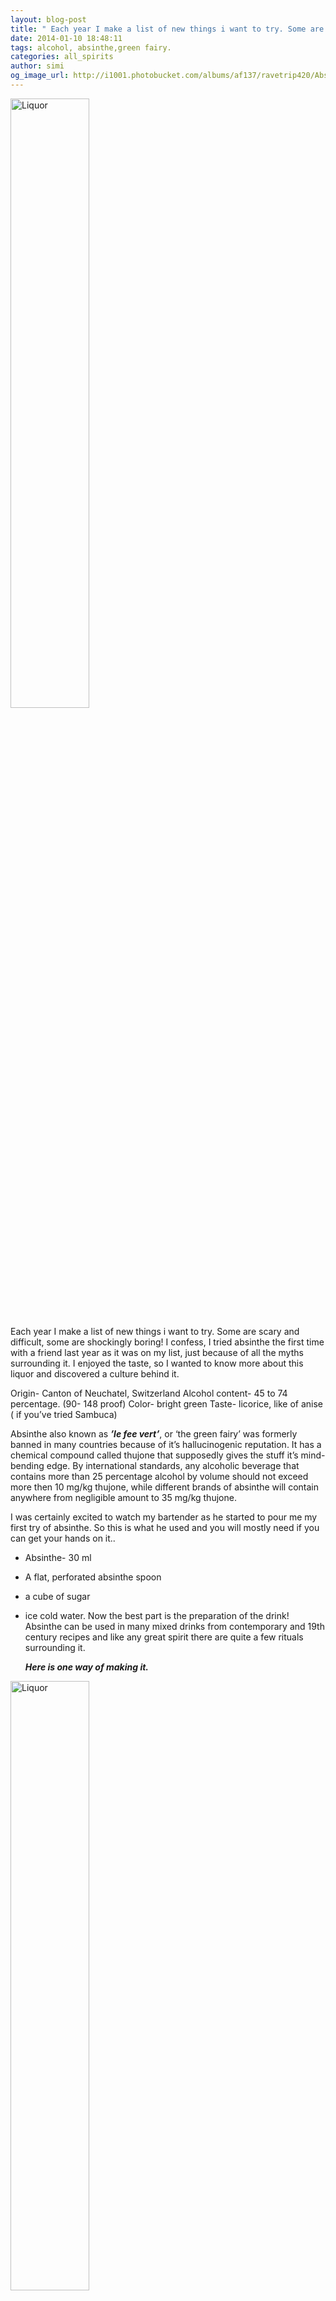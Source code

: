 ```yaml
---
layout: blog-post
title: " Each year I make a list of new things i want to try. Some are scary and difficult, some are shockingly boring! I confess, I tried absinthe the first time with a friend last year as it was on my list,  just because of all the myths surrounding it. I enjoyed the taste, so I wanted to know more about this liquor and discovered a culture behind it."
date: 2014-01-10 18:48:11
tags: alcohol, absinthe,green fairy.
categories: all_spirits
author: simi
og_image_url: http://i1001.photobucket.com/albums/af137/ravetrip420/Absinthe.jpg
---
```

<img src="http://upload.wikimedia.org/wikipedia/commons/9/9a/Two-absinthe-glasses.jpg" alt="Liquor" width="50%"/>

 Each year I make a list of new things i want to try. Some are scary and difficult, some are shockingly boring! I confess, I tried absinthe the first time with a friend last year as it was on my list,  just because of all the myths surrounding it. I enjoyed the taste, so I wanted to know more about this liquor and discovered a culture behind it.

Origin- Canton of Neuchatel, Switzerland
Alcohol content- 45 to 74 percentage. (90- 148 proof)
Color- bright green
Taste- licorice, like of anise ( if you’ve tried Sambuca)


  Absinthe also known as ***’le fee vert’***, or ‘the green fairy’ was formerly banned in many countries because of it’s hallucinogenic reputation. It has a chemical compound called thujone that supposedly gives the stuff it’s mind- bending edge. By international standards, any alcoholic beverage that contains more than 25 percentage alcohol by volume should not exceed more then 10 mg/kg thujone, while different brands of absinthe will contain anywhere from negligible amount to 35 mg/kg thujone. 

  I was certainly excited to watch my bartender as he started to pour me my first try of absinthe. So this is what he used and you will mostly need if you can get your hands on it..

* Absinthe- 30 ml
* A flat, perforated absinthe spoon 
* a cube of sugar
* ice cold water.
  Now the best part is the preparation of the drink! Absinthe can be used in many mixed drinks from contemporary and 19th century recipes and like any great spirit there are quite a few rituals surrounding it.

  ***Here is one way of making it.***

<img src="http://upload.wikimedia.org/wikipedia/commons/2/22/Preparing_absinthe.jpg" alt="Liquor" width="50%"/>


  Pour the absinthe into a glass. Lay absinthe spoon across the rim of the glass and place a single cube of sugar on the perforated area of the spoon. Drip ice cold water into the absinthe from a small pitcher over the the sugar cube enabling it to slowly dissolve into the absinthe. Stir the drink with the absinthe spoon. Drink it and wait until you can see fairies! 

  Yes! absinthe has a high alcoholic content so you don’t do shots! It certainly makes for a refreshing drink. One or two and there is no way you will cut your ears off. But these things go down easy and if you over do it, all bets are off! 

  I for one, didn’t see any angels or demons. I was glad that i somehow got a taste of it. Reach me at simi@vgulp.com  and let me know If you’ve tried absinthe before and have any crazy stories that you would like to share. 

Here is to happy gulping!

